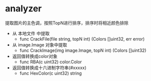# analyzer
提取图片的主色调，按照TopN进行排序，排序时将相近颜色排除

* 从 本地文件 中提取
  * func CrackFile(file string, topN int) (Colors []uint32, err error)
* 从 image.Image 对象中提取
  * func CrackImage(img image.Image, topN int) (Colors []uint32)
* 返回值转换成color对象
  * func RBA(c uint32) color.Color
* 返回值转换成十六进制字符串(#xxxxx)
  * func HexColor(c uint32) string

